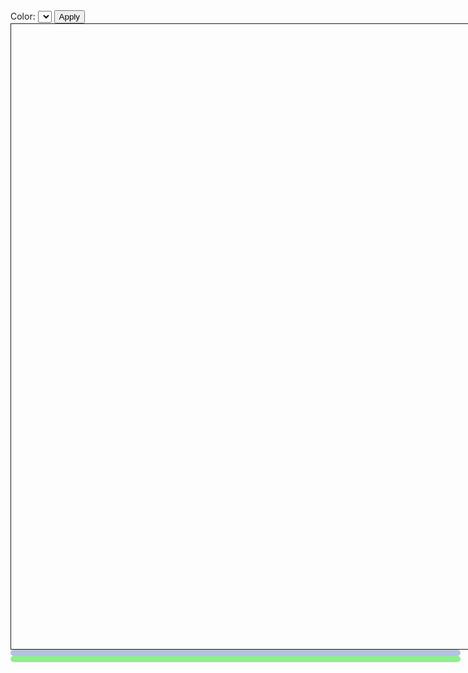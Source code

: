 <div id="world">
  Color: <select id="color-select"></select>
  <select id="theme-select"></select>
  <button id="apply-button">Apply</button>
  <div id="window">
    <canvas id="drawing-canvas" width="5000" height="5000"></canvas>
  </div>
  <div id="district-tooltip-div" class="tooltip-div"></div>
  <div id="individual-tooltip-div" class="tooltip-div"></div>
  <canvas id="unique-polygon-canvas" class="invisible-canvas" width="5000" height="5000"></canvas>
  <canvas id="unique-individual-canvas" class="invisible-canvas" width="5000" height="5000"></canvas>
</div>

<style>
#world {
  width: 720px;
  height: 600px;
  float: left;
}

#window {
  width: 1000px;
  height: 1000px;
  overflow: hidden;
  border-style: solid;
  border-width: thin;
}

.invisible-canvas{
  visibility: hidden;
}

.tooltip-div {
  padding: 5px;	
  border: 10px;		
  border-radius: 8px;
}

#district-tooltip-div {						
  background: lightsteelblue;	
}

#individual-tooltip-div {	
  background: lightgreen;					
}

#theme-select {
  display: none;
}
</style>

<script>
import { DefaultColoredCanvas, UniqueColoredCanvas } from "./helper-modules/individualCanvas.js"
import { DefaultColoredMap, UniqueColoredMap } from "./helper-modules/mapCanvas.js"
import { InteractiveMapCanvas } from "./helper-modules/interactiveMapCanvas.js"
import { SomaliaDistrictTooltip, SomaliaIndividualTooltip } from "./helper-modules/tooltip.js"
import { MapHoverer } from "./helper-modules/mapHoverer.js"
import { IndividualClicker } from "./helper-modules/individualClicker.js"
import { SomaliaDataHandler } from "./helper-modules/dataHandler.js"
import { Zoomer } from "./helper-modules/zoomer.js"
import { Menu } from "./helper-modules/menu.js"
import { AVFParser } from "https://lively-kernel.org/voices/parsing-data/avf-parser.js"
import d3 from "src/external/d3.v5.js"

const WIDTH = 5000
const HEIGHT = 5000

var drawingCanvas = lively.query(this, "#drawing-canvas")
var uniquePolygonCanvas = lively.query(this, "#unique-polygon-canvas")
var uniqueIndividualCanvas = lively.query(this, "#unique-individual-canvas")

var districtTooltipDiv = lively.query(this, "#district-tooltip-div")
var individualTooltipDiv = lively.query(this, "#individual-tooltip-div")

var colorSelect = lively.query(this, "#color-select")
var themeSelect = lively.query(this, "#theme-select")
var applyButton = lively.query(this, "#apply-button")

var projection = d3.geoEquirectangular().center([45,5]).scale(20000).translate([WIDTH / 2, HEIGHT / 2])
var path = d3.geoPath().projection(projection)
var world = this

var locationLookupKey = "DISTRICT"
var locationGroupingAttribute = "district"
var featureToAVF = {"Gabiley" : "gebiley", "Galkaacyo" : "gaalkacyo", "Bulo Burti" : "bulo burto", "Laasqoray" : "lasqooray", "El Waq" : "ceel waaq", "Wanle Weyne" : "wanla weyn", "NC" : "NC", "NA" : "NA", "STOP" : "STOP", "CE" : "CE", "NR" : "NR"}
var missingDataKeys = ["NC", "NA", "STOP", "CE", "question", "showtime_question", "NR", "greeting", "push_back"]
var colorAttributes = ["default", "age", "district", "gender", "themes"]
var themeAttributes = ["rqa_s04e01_food_nutrition", "rqa_s04e01_health_services", "rqa_s04e01_access_to_water", "rqa_s04e01_hygiene", "rqa_s04e01_education", "rqa_s04e01_shelter", "rqa_s04e01_peace_and_security", "rqa_s04e01_good_governance", "rqa_s04e01_protection_of_rights", "rqa_s04e01_cooperation_between_government_and_people", "rqa_s04e01_cooperation_between_government_and_NGOs", "rqa_s04e01_NGOs_to_be_accountable_participatory", "rqa_s04e01_community_organisation", "rqa_s04e01_job_creation", "rqa_s04e01_build_resilience_to_drought", "rqa_s04e01_support_for_IDPs", "rqa_s04e01_information", "rqa_s04e01_religion", "rqa_s04e01_support_to_the_poor", "rqa_s04e01_return_and_resettlement_of_IDPs", "rqa_s04e01_stop_aid_dependency", "rqa_s04e01_farming_support", "rqa_s04e01_stop_clannism", "rqa_s04e01_economic_development", "rqa_s04e01_other", "rqa_s04e01_NA", "rqa_s04e01_NS", "rqa_s04e01_NC", "rqa_s04e01_NR", "rqa_s04e01_NIC", "rqa_s04e01_STOP", "rqa_s04e01_WS", "rqa_s04e01_CE", "rqa_s04e01_push_back", "rqa_s04e01_showtime_question", "rqa_s04e01_question", "rqa_s04e01_greeting", "rqa_s04e01_opt_in", "rqa_s04e02_health_service", "rqa_s04e02_government_stability", "rqa_s04e02_job_creation", "rqa_s04e02_economic_development", "rqa_s04e02_peace_and_security", "rqa_s04e02_education", "rqa_s04e02_shelter", "rqa_s04e02_NGOs_to_be_accountable_and_transparent", "rqa_s04e02_access_to_water", "rqa_s04e02_food_nutrition", "rqa_s04e02_resettlement_and_return_for_IDPs", "rqa_s04e02_support_for_agriculture", "rqa_s04e02_cooperation_between_NGOs_people_government", "rqa_s04e02_stop_aid_dependency", "rqa_s04e02_support_the_poor_IDPs", "rqa_s04e02_information", "rqa_s04e02_other", "rqa_s04e02_NA", "rqa_s04e02_NS", "rqa_s04e02_NC", "rqa_s04e02_NR", "rqa_s04e02_NIC", "rqa_s04e02_STOP", "rqa_s04e02_WS", "rqa_s04e02_CE", "rqa_s04e02_push_back", "rqa_s04e02_showtime_question", "rqa_s04e02_question", "rqa_s04e02_greeting", "rqa_s04e02_opt_in"]

AVFParser.loadCompressedIndividualsAnsweredThemes("OCHA").then((result) => {
  let individuals = result
  
  d3.json("https://lively-kernel.org/lively4/BP2019RH1/scratch/individualsAsPoints/d3/somalia.geojson").then((result) => {
    let geoData = result.features
    
    let dataHandler = new SomaliaDataHandler(geoData, individuals, WIDTH, HEIGHT, featureToAVF, missingDataKeys, locationGroupingAttribute, locationLookupKey)
    dataHandler.addDistrictsForMissingData()
    dataHandler.createDistrictColorCoding()
    
    let uniqueColoredMap = new UniqueColoredMap(world, uniquePolygonCanvas, dataHandler.geoData, projection, dataHandler)
    uniqueColoredMap.drawMap()
    
    let defaultColoredMap = new DefaultColoredMap(world, drawingCanvas, dataHandler.geoData, projection, dataHandler)
    defaultColoredMap.drawMap()
    
    let imageData = uniquePolygonCanvas.getContext("2d").getImageData(0,0,WIDTH,HEIGHT) 
    
    dataHandler.initializeIndividuals()
    dataHandler.calculateIndividualsPosition(imageData, path)
    
    let uniqueColoredCanvas = new UniqueColoredCanvas(world, uniqueIndividualCanvas, dataHandler.individuals)
    uniqueColoredCanvas.drawIndividuals()
    
    let visibleIndividualCanvas = new DefaultColoredCanvas(world, drawingCanvas, individuals)
    visibleIndividualCanvas.drawIndividuals()
    
    let interactiveMapCanvas = new InteractiveMapCanvas(defaultColoredMap, visibleIndividualCanvas, drawingCanvas)
    
    let individualTooltip = new SomaliaIndividualTooltip(individualTooltipDiv)
    let districtTooltip = new SomaliaDistrictTooltip(districtTooltipDiv)
    
    let mapHoverer = new MapHoverer(uniqueColoredMap, interactiveMapCanvas, districtTooltip, dataHandler)
    mapHoverer.addHover()
    
    let individualClicker = new IndividualClicker(uniqueColoredCanvas, interactiveMapCanvas, individualTooltip, dataHandler)
    individualClicker.addClick()
    
    let zoomer = new Zoomer(interactiveMapCanvas, [uniqueColoredMap, uniqueColoredCanvas])
    
    let menu = new Menu(colorSelect, colorAttributes, themeSelect, themeAttributes, applyButton, dataHandler, interactiveMapCanvas)
    menu.create()
  })
})
</script>